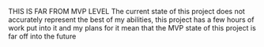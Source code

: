 THIS IS FAR FROM MVP LEVEL
The current state of this project does not accurately represent the best of my abilities, this project has a few hours of work put into it and my plans for it mean that the MVP state of this project is far off into the future
